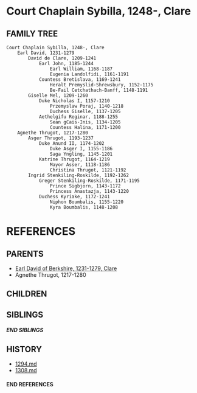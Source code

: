 # Court Chaplain Sybilla, 1248-, Clare

## FAMILY TREE
```
Court Chaplain Sybilla, 1248-, Clare
    Earl David, 1231-1279
        David de Clare, 1209-1241
            Earl John, 1185-1244
                Earl William, 1168-1187
                Eugenia Landolfidi, 1161-1191
            Countess Bretislava, 1169-1241
                Heralt Premyslid-Shrewsbury, 1152-1175
                Be-Fail Cetchathach-Banff, 1148-1191
        Giselle Mel, 1209-1260
            Duke Nicholas I, 1157-1210
                Przemyslaw Poraj, 1140-1218
                Duchess Giselle, 1137-1205
            Aethelgifu Reginar, 1188-1255
                Sean gCais-Inis, 1134-1205
                Countess Halina, 1171-1200
    Agnethe Thrugot, 1217-1280
        Asger Thrugot, 1193-1237
            Duke Anund II, 1174-1202
                Duke Asger I, 1155-1186
                Saga Yngling, 1145-1201
            Katrine Thrugot, 1164-1219
                Mayor Asser, 1118-1186
                Christina Thrugot, 1121-1192
        Ingrid Stenkiling-Roskilde, 1192-1262
            Greger Stenkiling-Roskilde, 1171-1195
                Prince Sigbjorn, 1143-1172
                Princess Anastazja, 1143-1220
            Duchess Kyriake, 1172-1241
                Niphon Boumbalis, 1155-1220
                Kyra Boumbalis, 1148-1208
```


# REFERENCES

## PARENTS 
* [Earl David of Berkshire, 1231-1279, Clare](p/david_1231.md)
* Agnethe Thrugot, 1217-1280

## CHILDREN 

## SIBLINGS

##### END SIBLINGS  
## HISTORY
* [1294.md](../h/1294.md)
* [1308.md](../h/1308.md)

#### END REFERENCES
